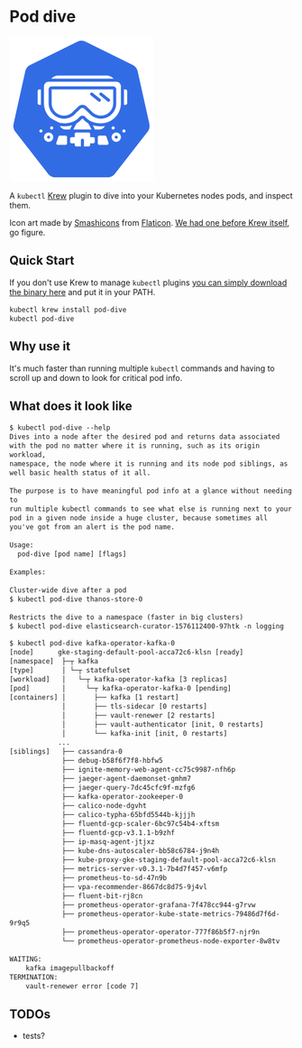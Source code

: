 # Pod dive

![dive into kubernetes nodes workloads](logo-256.png)

A `kubectl` [Krew](https://krew.dev) plugin to dive into your Kubernetes nodes pods, and inspect them.

Icon art made by [Smashicons](https://www.flaticon.com/authors/smashicons) from [Flaticon](https://www.flaticon.com/). [We had one before Krew itself](https://github.com/kubernetes-sigs/krew/issues/437), go figure.

## Quick Start

If you don't use Krew to manage `kubectl` plugins [you can simply download the binary here](https://github.com/caiobegotti/Pod-Dive/releases) and put it in your PATH.

```
kubectl krew install pod-dive
kubectl pod-dive
```

## Why use it

It's much faster than running multiple `kubectl` commands and having to scroll up and down to look for critical pod info.

## What does it look like

```
$ kubectl pod-dive --help
Dives into a node after the desired pod and returns data associated
with the pod no matter where it is running, such as its origin workload,
namespace, the node where it is running and its node pod siblings, as
well basic health status of it all.

The purpose is to have meaningful pod info at a glance without needing to
run multiple kubectl commands to see what else is running next to your
pod in a given node inside a huge cluster, because sometimes all
you've got from an alert is the pod name.

Usage:
  pod-dive [pod name] [flags]

Examples:

Cluster-wide dive after a pod
$ kubectl pod-dive thanos-store-0

Restricts the dive to a namespace (faster in big clusters)
$ kubectl pod-dive elasticsearch-curator-1576112400-97htk -n logging
```

```
$ kubectl pod-dive kafka-operator-kafka-0
[node]      gke-staging-default-pool-acca72c6-klsn [ready]
[namespace]  ├─┬ kafka
[type]       │ └─┬ statefulset
[workload]   │   └─┬ kafka-operator-kafka [3 replicas]
[pod]        │     └─┬ kafka-operator-kafka-0 [pending]
[containers] │       ├── kafka [1 restart]
             │       ├── tls-sidecar [0 restarts]
             │       ├── vault-renewer [2 restarts]
             │       ├── vault-authenticator [init, 0 restarts]
             │       └── kafka-init [init, 0 restarts]
            ...
[siblings]   ├── cassandra-0
             ├── debug-b58f6f7f8-hbfw5
             ├── ignite-memory-web-agent-cc75c9987-nfh6p
             ├── jaeger-agent-daemonset-gmhm7
             ├── jaeger-query-7dc45cfc9f-mzfg6
             ├── kafka-operator-zookeeper-0
             ├── calico-node-dgvht
             ├── calico-typha-65bfd5544b-kjjjh
             ├── fluentd-gcp-scaler-6bc97c54b4-xftsm
             ├── fluentd-gcp-v3.1.1-b9zhf
             ├── ip-masq-agent-jtjxz
             ├── kube-dns-autoscaler-bb58c6784-j9n4h
             ├── kube-proxy-gke-staging-default-pool-acca72c6-klsn
             ├── metrics-server-v0.3.1-7b4d7f457-v6mfp
             ├── prometheus-to-sd-47n9b
             ├── vpa-recommender-8667dc8d75-9j4vl
             ├── fluent-bit-rj8cn
             ├── prometheus-operator-grafana-7f478cc944-g7rvw
             ├── prometheus-operator-kube-state-metrics-79486d7f6d-9r9q5
             ├── prometheus-operator-operator-777f86b5f7-njr9n
             └── prometheus-operator-prometheus-node-exporter-8w8tv

WAITING:
    kafka imagepullbackoff
TERMINATION:
    vault-renewer error [code 7]
```

## TODOs

- tests?
